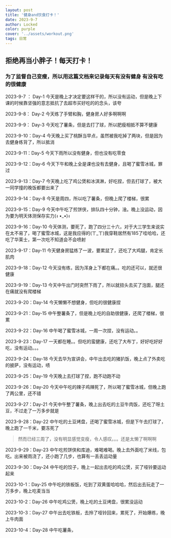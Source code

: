 ```yaml
---
layout: post
title: '健身and饮食打卡！'
date: 2023-9-7
author: Locked
color: purple
cover: '../assets/workout.png'
tags: 日常
---
```


## 拒绝再当小胖子！每天打卡！

### 为了监督自己变瘦，所以用这篇文档来记录每天有没有健身 有没有吃的很健康

2023-9-7 ： Day-1    今天是晚上才决定要这样干的，所以没有运动，但是晚上下课的时候靠坚强的意志抵抗了去超市买好吃的的念头，该夸

2023-9-8：  Day-2    今天练了手臂和胸，健身房人好多啊啊啊

2023-9-9：  Day-3    今天吃了薯条，但是去打了球，所以肥瘦相抵不算不健康

2023-9-10：Day-4    今天晚上买了桃酥当早点，虽然被我吃掉了两块，但是因为去健身练背了，所以抵消

2023-9-11：Day-5    今天下雨所以没有健身，但也没有吃零食

2023-9-12：Day-6    今天下午和晚上全是课也没有去健身，且喝了蜜雪冰城，罪过

2023-9-13：Day-7    今天晚上吃了鸡公煲和冰淇淋，好吃捏，但去打球了，被大一同学撞的晚饭都要出来了

2023-9-14：Day-8    今天是周四，所以吃了薯条，但晚上爬了楼梯，很累

2023-9-15：Day-9    今天中午吃了煎饼侠，排队四十分钟，淦。晚上没运动，因为要为明天体测保存实力(ง •_•)ง

2023-9-16：Day-10  今天体测，要死了，跑了四分三十六，对于大三学生来说实在太不易了，喝了蜜雪冰城，这是我应得的(ㄒ_ㄒ)我穿鞋居然有185了哇哈哈，还吃了华莱士，第一次吃不知道会不会喷射

2023-9-17：Day-11  今天健身房猛练了一波，要累鼠了，还吃了大鸡腿，肯定长肌肉

2023-9-18：Day-12  今天没有练，因为浑身上下都在痛。。吃的还可以，就还很健康

2023-9-19：Day-13  今天中午出门时突然下雨了，所以就扭头去买了泡面，腿还在痛就没有爬楼梯

2023-9-20：Day-14  今天懒懒不想健身，但吃的很健康捏

2023-9-21：Day-15  中午整薯条了，但是晚上吃的自助很健康，还爬了楼梯，很累

2023-9-22：Day-16 中午喝了蜜雪冰城，一周一次捏，没有运动。。

2023-9-23：Day-17 一天都在睡。。但吃的蛮健康，还吃了大布丁，好好吃好好吃，没有运动。。。

2023-9-24：Day-18 今天去华为宣讲会，中午出去吃的猪扒饭，晚上点了外卖吃的披萨，没有运动，啧

2023-9-25：Day-19 今天晚上去打球了捏，跑不动跑不动

2023-9-26：Day-20 今天中午吃的辣子鸡辣死了，所以喝了蜜雪冰城，但晚上跑了两公里，还不错

2023-9-27：Day-21 今天中午整了薯条，晚上出去吃的土豆牛肉饭，还吃了呀土豆，不过走了一万多步就是

2023-9-28：Day-22 中午吃的土豆烤盘，还喝了蜜雪冰城，但是下午去打球了，晚上跑了一千米，要冻死了

> 然而已经三周了，没有明显感觉变瘦，令人感叹。。。还是太懒了啊啊啊

2023-9-29：Day-23 中午吃煎饼侠和库迪，难喝难喝。晚上去外面吃了米线，包吃。出来被雨浇了，还小跑了几步，也算有一丢丢运动量

2023-9-30：Day-24 中午吃的饺子，晚上一起出去吃的鸡公煲，买了哑铃要运动起来

2023-10-1：Day-25 中午吃的铁板饭，吃到了双黄蛋哈哈哈，然后出去玩走了一万多步，晚上吃麦当当

2023-10-2：Day-26 中午吃鸡公煲，晚上吃的土豆烤盘，很累没运动

2023-10-3：Day-27 中午出去吃铁板，去拎了哑铃回来，累死了，开始爆练，晚上牛肉面

2023-10-4：Day-28 中午吃薯条，
